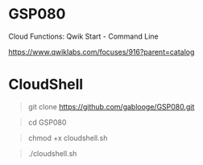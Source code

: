 # GSP080

Cloud Functions: Qwik Start - Command Line

https://www.qwiklabs.com/focuses/916?parent=catalog

# CloudShell
> git clone https://github.com/gablooge/GSP080.git

> cd GSP080

> chmod +x cloudshell.sh

> ./cloudshell.sh 

